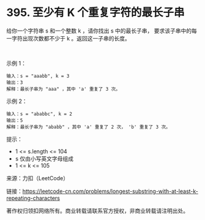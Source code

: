 # 395. 至少有 K 个重复字符的最长子串
给你一个字符串 s 和一个整数 k ，请你找出 s 中的最长子串， 要求该子串中的每一字符出现次数都不少于 k 。返回这一子串的长度。

 

示例 1：
```
输入：s = "aaabb", k = 3
输出：3
解释：最长子串为 "aaa" ，其中 'a' 重复了 3 次。
```
示例 2：
```
输入：s = "ababbc", k = 2
输出：5
解释：最长子串为 "ababb" ，其中 'a' 重复了 2 次， 'b' 重复了 3 次。
```

提示：

- 1 <= s.length <= 104
- s 仅由小写英文字母组成
- 1 <= k <= 105

来源：力扣（LeetCode）

链接：https://leetcode-cn.com/problems/longest-substring-with-at-least-k-repeating-characters

著作权归领扣网络所有。商业转载请联系官方授权，非商业转载请注明出处。